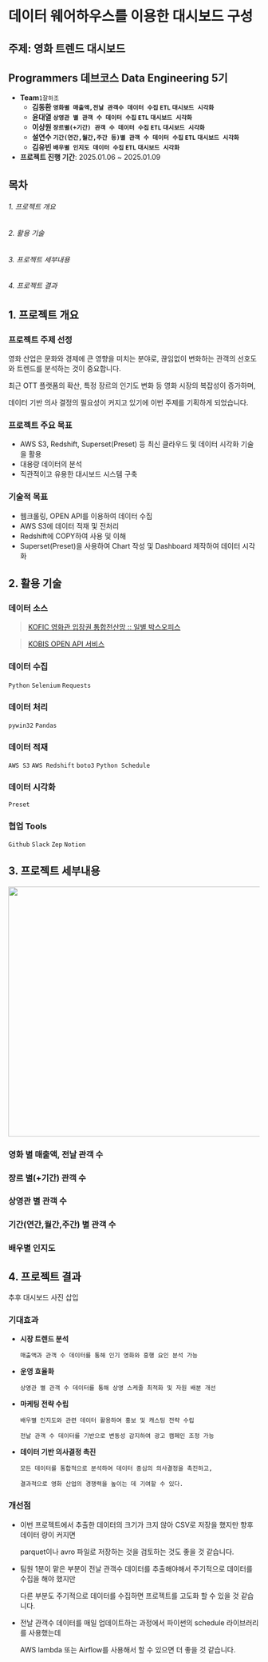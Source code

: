 # 데이터 웨어하우스를 이용한 대시보드 구성
## 주제: 영화 트렌드 대시보드
## Programmers 데브코스 Data Engineering 5기 
- <b>Team</b>`1잘하조`
  - <b>김동환 `영화별 매출액,전날 관객수 데이터 수집` `ETL` `대시보드 시각화`</b>
  - <b>윤대열 `상영관 별 관객 수 데이터 수집` `ETL` `대시보드 시각화`</b>
  - <b>이상원 `장르별(+기간) 관객 수 데이터 수집` `ETL` `대시보드 시각화`</b>
  - <b>설연수 `기간(연간,월간,주간 등)별 관객 수 데이터 수집` `ETL` `대시보드 시각화`</b>
  - <b>김유빈 `배우별 인지도 데이터 수집` `ETL` `대시보드 시각화`</b>
- **프로젝트 진행 기간**: 2025.01.06 ~ 2025.01.09

## 목차
###### 1. 프로젝트 개요
###### 2. 활용 기술
###### 3. 프로젝트 세부내용
###### 4. 프로젝트 결과

## 1. 프로젝트 개요
### 프로젝트 주제 선정
영화 산업은 문화와 경제에 큰 영향을 미치는 분야로, 끊임없이 변화하는 관객의 선호도와 트렌드를 분석하는 것이 중요합니다.
  
최근 OTT 플랫폼의 확산, 특정 장르의 인기도 변화 등 영화 시장의 복잡성이 증가하며,
  
데이터 기반 의사 결정의 필요성이 커지고 있기에 이번 주제를 기획하게 되었습니다.
  
### 프로젝트 주요 목표
- AWS S3, Redshift, Superset(Preset) 등 최신 클라우드 및 데이터 시각화 기술을 활용
- 대용량 데이터의 분석
- 직관적이고 유용한 대시보드 시스템 구축

### 기술적 목표
- 웹크롤링, OPEN API를 이용하여 데이터 수집
- AWS S3에 데이터 적재 및 전처리
- Redshift에 COPY하여 사용 및 이해
- Superset(Preset)을 사용하여 Chart 작성 및 Dashboard 제작하여 데이터 시각화

## 2. 활용 기술 
### 데이터 소스
> [KOFIC 영화관 입장권 통합전산망 :: 일별 박스오피스](https://www.kobis.or.kr/kobis/business/stat/boxs/findDailyBoxOfficeList.do)

> [KOBIS OPEN API 서비스](https://www.kobis.or.kr/kobisopenapi/homepg/main/main.do)

### 데이터 수집
`Python` `Selenium` `Requests`

### 데이터 처리
`pywin32` `Pandas`

### 데이터 적재
`AWS S3` `AWS Redshift` `boto3` `Python Schedule`

### 데이터 시각화
`Preset`

### 협업 Tools
`Github` `Slack` `Zep` `Notion`

## 3. 프로젝트 세부내용
<img src="https://github.com/user-attachments/assets/5cfce004-4e93-4bad-8c88-10c8dc5a8bf5"  width="1000" height="500"/><br>

### 영화 별 매출액, 전날 관객 수

### 장르 별(+기간) 관객 수

### 상영관 별 관객 수

### 기간(연간,월간,주간) 별 관객 수

### 배우별 인지도

## 4. 프로젝트 결과
추후 대시보드 사진 삽입

### 기대효과
- **시장 트렌드 분석**
  
  `매출액과 관객 수 데이터를 통해 인기 영화와 흥행 요인 분석 가능`
  
- **운영 효율화**
  
  `상영관 별 관객 수 데이터를 통해 상영 스케줄 최적화 및 자원 배분 개선`

- **마케팅 전략 수립**
  
  `배우별 인지도와 관련 데이터 활용하여 홍보 및 캐스팅 전략 수립`
  
  `전날 관객 수 데이터를 기반으로 변동성 감지하여 광고 캠페인 조정 가능`

- **데이터 기반 의사결정 촉진**
  
  `모든 데이터를 통합적으로 분석하여 데이터 중심의 의사결정을 촉진하고,`
  
  `결과적으로 영화 산업의 경쟁력을 높이는 데 기여할 수 있다.`

### 개선점
- 이번 프로젝트에서 추출한 데이터의 크기가 크지 않아 CSV로 저장을 했지만 향후 데이터 량이 커지면

  parquet이나 avro 파일로 저장하는 것을 검토하는 것도 좋을 것 같습니다.
- 팀원 1분이 맡은 부분이 전날 관객수 데이터를 추출해야해서 주기적으로 데이터를 수집을 해야 했지만
  
  다른 부분도  주기적으로 데이터를 수집하면 프로젝트를 고도화 할 수 있을 것 같습니다.
- 전날 관객수 데이터를 매일 업데이트하는 과정에서 파이썬의 schedule 라이브러리를 사용했는데
  
  AWS lambda 또는 Airflow를 사용해서 할 수 있으면 더 좋을 것 같습니다.

